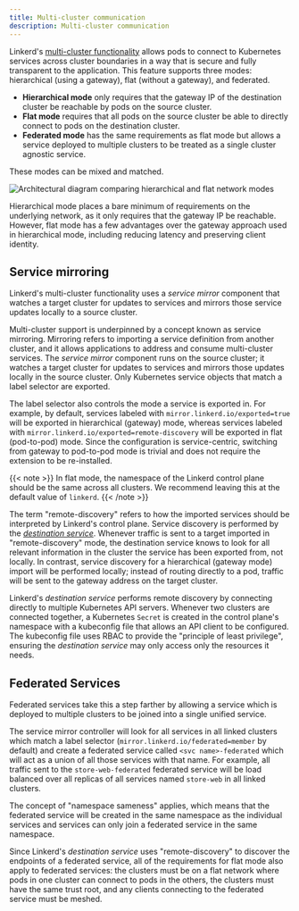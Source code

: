 ```yaml
---
title: Multi-cluster communication
description: Multi-cluster communication
---
```


Linkerd's [multi-cluster functionality](../../features/multicluster/) allows
pods to connect to Kubernetes services across cluster boundaries in a way that
is secure and fully transparent to the application. This feature supports three
modes: hierarchical (using a gateway), flat (without a gateway), and federated.

* **Hierarchical mode** only requires that the gateway IP of the destination
  cluster be reachable by pods on the source cluster.
* **Flat mode** requires that all pods on the source cluster be able to directly
  connect to pods on the destination cluster.
* **Federated mode** has the same requirements as flat mode but allows a service
  deployed to multiple clusters to be treated as a single cluster agnostic
  service.

These modes can be mixed and matched.

![Architectural diagram comparing hierarchical and flat network modes](/docs/images/multicluster/flat-network.png)

Hierarchical mode places a bare minimum of requirements on the underlying
network, as it only requires that the gateway IP be reachable. However, flat
mode has a few advantages over the gateway approach used in hierarchical mode,
including reducing latency and preserving client identity.

## Service mirroring

Linkerd's multi-cluster functionality uses a *service mirror* component that
watches a target cluster for updates to services and mirrors those service
updates locally to a source cluster.

Multi-cluster support is underpinned by a concept known as service mirroring.
Mirroring refers to importing a service definition from another cluster, and it
allows applications to address and consume multi-cluster services. The *service
mirror* component runs on the source cluster; it watches a target cluster for
updates to services and mirrors those updates locally in the source cluster.
Only Kubernetes service objects that match a label selector are exported.

The label selector also controls the mode a service is exported in. For example,
by default, services labeled with `mirror.linkerd.io/exported=true` will be
exported in hierarchical (gateway) mode, whereas services labeled with
`mirror.linkerd.io/exported=remote-discovery` will be exported in flat
(pod-to-pod) mode. Since the configuration is service-centric, switching from
gateway to pod-to-pod mode is trivial and does not require the extension to be
re-installed.

{{< note >}}
In flat mode, the namespace of the Linkerd control plane should be the same
across all clusters. We recommend leaving this at the default value of
`linkerd`.
{{< /note >}}

The term "remote-discovery" refers to how the imported services should be
interpreted by Linkerd's control plane. Service discovery is performed by the
[*destination service*](../../reference/architecture/#the-destination-service).
Whenever traffic is sent to a target imported in "remote-discovery" mode, the
destination service knows to look for all relevant information in the cluster
the service has been exported from, not locally. In contrast, service discovery
for a hierarchical (gateway mode) import will be performed locally; instead of
routing directly to a pod, traffic will be sent to the gateway address on the
target cluster.

Linkerd's *destination service* performs remote discovery by connecting directly
to multiple Kubernetes API servers. Whenever two clusters are connected
together, a Kubernetes `Secret` is created in the control plane's namespace with
a kubeconfig file that allows an API client to be configured. The kubeconfig
file uses RBAC to provide the "principle of least privilege", ensuring the
*destination service* may only access only the resources it needs.

## Federated Services

Federated services take this a step farther by allowing a service which is
deployed to multiple clusters to be joined into a single unified service.

The service mirror controller will look for all services in all linked clusters
which match a label selector (`mirror.linkerd.io/federated=member` by default)
and create a federated service called `<svc name>-federated` which will act as
a union of all those services with that name. For example, all traffic sent to
the `store-web-federated` federated service will be load balanced over all
replicas of all services named `store-web` in all linked clusters.

The concept of "namespace sameness" applies, which means that the federated
service will be created in the same namespace as the individual services and
services can only join a federated service in the same namespace.

Since Linkerd's *destination service* uses "remote-discovery" to discover the
endpoints of a federated service, all of the requirements for flat mode also
apply to federated services: the clusters must be on a flat network where pods
in one cluster can connect to pods in the others, the clusters must have the
same trust root, and any clients connecting to the federated service must be
meshed.
